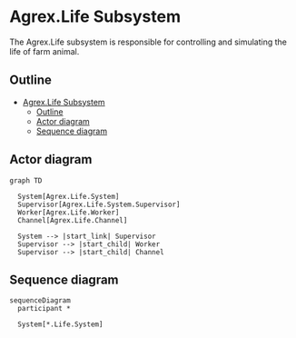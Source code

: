# Agrex.Life Subsystem

The Agrex.Life subsystem is responsible for controlling and simulating the life of farm animal.

## Outline 

- [Agrex.Life Subsystem](#agrexlife-subsystem)
  - [Outline](#outline)
  - [Actor diagram](#actor-diagram)
  - [Sequence diagram](#sequence-diagram)

## Actor diagram

```mermaid
graph TD

  System[Agrex.Life.System]
  Supervisor[Agrex.Life.System.Supervisor]
  Worker[Agrex.Life.Worker]
  Channel[Agrex.Life.Channel]

  System --> |start_link| Supervisor  
  Supervisor --> |start_child| Worker
  Supervisor --> |start_child| Channel

```

## Sequence diagram

```mermaid
sequenceDiagram
  participant * 

  System[*.Life.System]

```